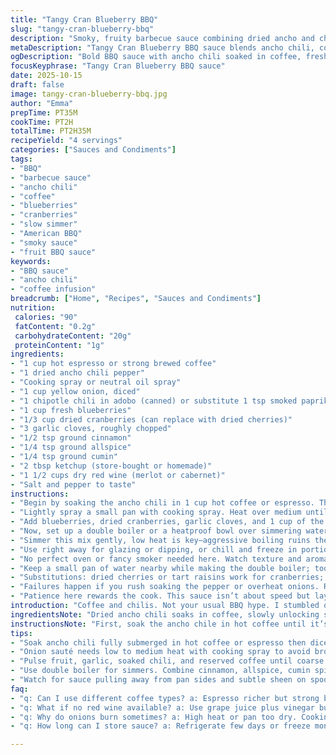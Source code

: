 ```yaml
---
title: "Tangy Cran Blueberry BBQ"
slug: "tangy-cran-blueberry-bbq"
description: "Smoky, fruity barbecue sauce combining dried ancho and chipotle chilis with tangy cranberries and fresh blueberries. Starts by rehydrating ancho pepper in hot coffee to extract deep, bitter notes and control heat. Onions softened in a hot pan bring sweetness and cut raw sharpness. Fruit and spices blended with reserved coffee and red wine simmered low and slow until thickened, syrupy edges scraped back in for full flavor. Use fresh or freeze portions. A versatile sauce with bold layers, balancing heat, acidity, and sweetness."
metaDescription: "Tangy Cran Blueberry BBQ sauce blends ancho chili, coffee, wine, and fruit for bold, layered heat and smoky depth. Slow simmered, thick, with syrupy edges scraped in."
ogDescription: "Bold BBQ sauce with ancho chili soaked in coffee, fresh blueberries, dried cranberries, and dry red wine simmered slow. Tangy, smoky, with syrupy texture and depth."
focusKeyphrase: "Tangy Cran Blueberry BBQ sauce"
date: 2025-10-15
draft: false
image: tangy-cran-blueberry-bbq.jpg
author: "Emma"
prepTime: PT35M
cookTime: PT2H
totalTime: PT2H35M
recipeYield: "4 servings"
categories: ["Sauces and Condiments"]
tags:
- "BBQ"
- "barbecue sauce"
- "ancho chili"
- "coffee"
- "blueberries"
- "cranberries"
- "slow simmer"
- "American BBQ"
- "smoky sauce"
- "fruit BBQ sauce"
keywords:
- "BBQ sauce"
- "ancho chili"
- "coffee infusion"
breadcrumb: ["Home", "Recipes", "Sauces and Condiments"]
nutrition: 
 calories: "90"
 fatContent: "0.2g"
 carbohydrateContent: "20g"
 proteinContent: "1g"
ingredients:
- "1 cup hot espresso or strong brewed coffee"
- "1 dried ancho chili pepper"
- "Cooking spray or neutral oil spray"
- "1 cup yellow onion, diced"
- "1 chipotle chili in adobo (canned) or substitute 1 tsp smoked paprika + 1/2 tsp cayenne for milder heat"
- "1 cup fresh blueberries"
- "1/3 cup dried cranberries (can replace with dried cherries)"
- "3 garlic cloves, roughly chopped"
- "1/2 tsp ground cinnamon"
- "1/4 tsp ground allspice"
- "1/4 tsp ground cumin"
- "2 tbsp ketchup (store-bought or homemade)"
- "1 1/2 cups dry red wine (merlot or cabernet)"
- "Salt and pepper to taste"
instructions:
- "Begin by soaking the ancho chili in 1 cup hot coffee or espresso. The pepper softens quickly, almost falling apart. Use a fork to press down and make sure the whole pepper gets wet—don’t rush this. Once soaked, lift the pepper out reserving soaking liquid. Trim off the stem, dice roughly, and shake out at least half the seeds; seeds are pure heat and bitterness. Place the pepper pieces in a large food processor bowl."
- "Lightly spray a small pan with cooking spray. Heat over medium until the spray starts to shimmer but not smoke—too hot burns onions fast. Add diced onion and sauté, stirring often, until translucent and tender, about 5-7 minutes. No browning here; just soft and sweet. Remove from burner and toss the onions in the food processor with the chipotle chili (chipotle add smoky depth, but substitute smoked paprika plus a pinch of cayenne if unavailable or want less intense heat)."
- "Add blueberries, dried cranberries, garlic cloves, and 1 cup of the reserved coffee from the ancho soak into the processor. Pulse several times to break down the fruit and pepper into a coarse, grainy puree—not too smooth. Texture matters; too smooth means missing the rustic feel—a little roughness gives a nicer mouthfeel."
- "Now, set up a double boiler or a heatproof bowl over simmering water. Combine the spices: cinnamon, allspice and cumin, with ketchup and red wine in the top vessel. Stir to combine the sugar and acid from ketchup and wine, aromatic spices dispersing in the liquid. Slowly pour in the fruit-puree mixture. I usually split mine if my vessel is small—start with half and save the rest in a sealed container to freeze. Makes life easier, and sauce stays fresher that way."
- "Simmer this mix gently, low heat is key—aggressive boiling ruins the flavor depth. Stir about every 10 minutes, watching for edges to thicken and turn syrupy. Scrap those crusty bits back into the pot to avoid waste and build more intense flavor. After 1.5 to 2 hours, the sauce should be rich, thick enough to coat a spoon with a slight sheen but still pourable."
- "Use right away for glazing or dipping, or chill and freeze in portions. Freezing thick sauces in small containers prevents wasting leftovers. Thaw overnight in fridge and reheat gently before use. If thickened too much after cooling, thin with a splash of coffee or wine, stirring well."
- "No perfect oven or fancy smoker needed here. Watch texture and aroma—if fruity notes start to dull or burn smells creep in, lower heat. Playing with coffee’s bitterness versus the sweetness of fruit keeps this sauce interesting. Adjust seeds for your heat tolerance; more seeds mean a hotter punch, but don't overdo or it gets harsh."
- "Keep a small pan of water nearby while making the double boiler; too dry and sauce scorches. Stir often; the look of sauce pulling slightly away from sides signals done. Pour sauce onto ribs, brisket, grilled chicken, or for sandwiches. Bold, tangy, smoky with a little fruity surprise."
- "Substitutions: dried cherries or tart raisins work for cranberries; fresh blackberries instead of blueberries are a tasty twist. Use instant coffee if short on brewed. Lacking red wine? Use grape juice plus a splash of vinegar instead, but skip wine’s depth and tannins so add more cinnamon or allspice."
- "Failures happen if you rush soaking the pepper or overheat onions. Raw peppers taste woody; burnt onions add bitter notes. Texture too thin? Keep simmering or whisk in a little tomato paste. Too thick? Add reserved coffee or wine gradually."
- "Patience here rewards the cook. This sauce isn’t about speed but layering flavors gently until they meld and thicken. Watching for subtle changes—the sauce’s scent changing from bright fruit to warm spices and rich coffee—is how you know you’re close to done."
introduction: "Coffee and chilis. Not your usual BBQ hype. I stumbled on this combo for depth, bitterness that cuts tomato’s sweetness. Ancho soaked in hot coffee until it’s almost fragile—handle carefully or you end with pulp instead of flavor. Skipping spice removal wrecks balance; seeds are bomb heat bombs unless you want a blowtorch. Onion sweat soft, no color, keeps it honest. Pouring fruit purees into wine-ketchup-spice bath in double boiler feels fancy but keeps sauce silky, none of that tomato burn or raw fruit edge. Stirring long, low, scraping gooey edges back in—this is slow magic. Use fresh, freeze half, no waste. Sweet, tangy, smoky, and slightly bitter—all hugging your taste buds tight."
ingredientsNote: "Dried ancho chili soaks in coffee, slowly unlocking smoky bitterness and gentle heat. Coffee choice matters; espresso adds richness, but strong brewed works fine. Removing at least half the seeds controls heat—trust me on seeds, they dominate otherwise. Onions sautéed just until soft, no color to avoid bitterness. Chipotle chili provides smoky, spicy backbone; for less fiery, swap with smoked paprika and cayenne, blending smoky and mild heat. Fruit combo is key—fresh blueberries lend juiciness, dried cranberries tang. You can swap dried cranberries for cherries or raisins for personal tweaks. Ketchup binds flavors but keep it light to avoid tomato overload. Red wine adds acid and tannins; dry styles better here. If wine’s an issue, grape juice and vinegar can stand in, but sauce loses complexity. Spices cinnamon, allspice, and cumin warm the profile. Garlic is fresh and pungent, balancing fruit’s sweetness."
instructionsNote: "First, soak the ancho chile in hot coffee until it’s supple but intact. Timing isn’t exact—watch the pepper puff and soften. Use a fork to submerge fully—dry spots mean incomplete flavor extraction. Dice pepper, remove seeds cautiously to calibrate heat level. Cook onions gently over medium, sprayed pan to minimize sticking; onions become translucent and sweet, avoid browning for clean fruit highlight. Blend soaked chile, sautéed onion, chipotle, garlic, and fruit with reserved coffee, pulsing to a grainy puree—aim for texture, not baby food. Heat spices, ketchup, and wine in a double boiler, stirring well while slowly mixing in fruit blend to prevent lumps or burning. Cook low and slow, stirring every 10-15 minutes. Watch for syrupy edge buildup. "
tips:
- "Soak ancho chili fully submerged in hot coffee or espresso then dice and remove at least half the seeds. Seeds pack bitterness and heat spikes. Use a fork to push down pepper ensuring no dry spots. Timing important—pepper fluff not fall apart. Flavor extracted is smoky with restrained heat if seeds managed right."
- "Onion sauté needs low to medium heat with cooking spray to avoid browning. Browns bring bitter flavors that clash with fruit. Onions turn translucent soft, sweating out natural sugars for sweet base. Stir often but gentle, pan shimmering means just right heat. Pull from heat promptly to avoid carryover burn."
- "Pulse fruit, garlic, soaked chili, and reserved coffee until coarse puree. Texture is key. Too smooth kills mouthfeel and rustic bite—want grainy bits to pop. Mixing coffee back adds depth, bitterness cuts through blueberry sweetness. Combine with chipotle or paprika-cayenne substitute to tune smoky heat level."
- "Use double boiler for simmers. Combine cinnamon, allspice, cumin spices with ketchup and red wine first. Stir till spices bloom in liquid. Slowly add fruit blend to avoid lumps and scorching, especially important for fragile sugars in berries. Stir every 10 minutes to catch syrupy edges forming on sides—scrape back in to thicken sauce and build layers."
- "Watch for sauce pulling away from pan sides and subtle sheen on spoon. Syrupy thickness but still pourable. If too thick later, loosen with coffee or wine splash slowly. Too thin? Keep simmering, add tomato paste if desperate. Low heat is crucial, high heat flattens aroma and risks burnt sourness. Patience needed to coax flavors."
faq:
- "q: Can I use different coffee types? a: Espresso richer but strong brewed okay. Instant coffee works but less depth. Avoid flavored coffees or sweetness modifiers. Black, hot, fresh preferred."
- "q: What if no red wine available? a: Use grape juice plus vinegar but loses wine tannins and acid layers. Compensate with extra cinnamon or allspice for warmth. Skip if avoiding alcohol; just expect less complexity."
- "q: Why do onions burn sometimes? a: High heat or pan too dry. Cooking spray helps but controlled flame more important. Onions should soften, not brown. Bitter burnt taste disrupts fruit brightness."
- "q: How long can I store sauce? a: Refrigerate few days or freeze months. Use airtight container. Freeze in small portions recommended, reheating gentle with added coffee or wine keeps texture balanced."

---
```

